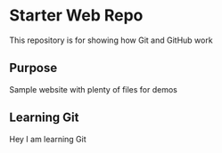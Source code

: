 # Starter Web Repo

This repository is for showing how Git and GitHub work

## Purpose

Sample website with plenty of files for demos

## Learning Git

Hey I am learning Git
